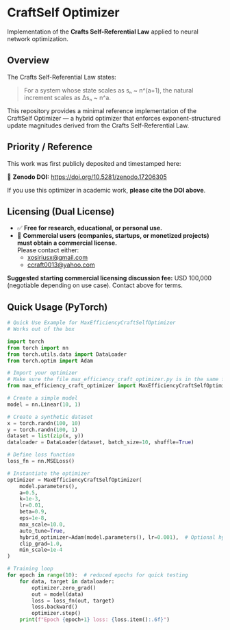 # CraftSelf Optimizer

Implementation of the **Crafts Self-Referential Law** applied to neural network optimization.

## Overview

The Crafts Self-Referential Law states:

> For a system whose state scales as sₙ ~ n^(a+1), the natural increment scales as Δsₙ ~ n^a.

This repository provides a minimal reference implementation of the CraftSelf Optimizer — a hybrid optimizer that enforces exponent-structured update magnitudes derived from the Crafts Self-Referential Law.

## Priority / Reference

This work was first publicly deposited and timestamped here:

🔗 **Zenodo DOI:** https://doi.org/10.5281/zenodo.17206305

If you use this optimizer in academic work, **please cite the DOI above**.

## Licensing (Dual License)

- ✅ **Free for research, educational, or personal use.**  
- 💼 **Commercial users (companies, startups, or monetized projects) must obtain a commercial license.**  
  Please contact either:
  - xosiriusx@gmail.com  
  - ccraft0013@yahoo.com

**Suggested starting commercial licensing discussion fee:** USD 100,000 (negotiable depending on use case). Contact above for terms.

## Quick Usage (PyTorch)

```python
# Quick Use Example for MaxEfficiencyCraftSelfOptimizer
# Works out of the box

import torch
from torch import nn
from torch.utils.data import DataLoader
from torch.optim import Adam

# Import your optimizer
# Make sure the file max_efficiency_craft_optimizer.py is in the same folder
from max_efficiency_craft_optimizer import MaxEfficiencyCraftSelfOptimizer

# Create a simple model
model = nn.Linear(10, 1)

# Create a synthetic dataset
x = torch.randn(100, 10)
y = torch.randn(100, 1)
dataset = list(zip(x, y))
dataloader = DataLoader(dataset, batch_size=10, shuffle=True)

# Define loss function
loss_fn = nn.MSELoss()

# Instantiate the optimizer
optimizer = MaxEfficiencyCraftSelfOptimizer(
    model.parameters(),
    a=0.5,
    k=1e-3,
    lr=0.01,
    beta=0.9,
    eps=1e-8,
    max_scale=10.0,
    auto_tune=True,
    hybrid_optimizer=Adam(model.parameters(), lr=0.001),  # Optional hybrid
    clip_grad=1.0,
    min_scale=1e-4
)

# Training loop
for epoch in range(10):  # reduced epochs for quick testing
    for data, target in dataloader:
        optimizer.zero_grad()
        out = model(data)
        loss = loss_fn(out, target)
        loss.backward()
        optimizer.step()
    print(f"Epoch {epoch+1} loss: {loss.item():.6f}")
